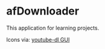 # afDownloader

This application for learning projects. 

Icons via: [youtube-dl GUI]("https://github.com/MrS0m30n3/youtube-dl-gui" "youtube-dl-gui") 